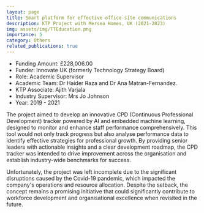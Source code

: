 ```yaml
---
layout: page
title: Smart platform for effective office-site communications
description: KTP Project with Mersea Homes, UK (2021-2023)
img: assets/img/TTEducation.png
importance: 5
category: Others
related_publications: true
---
```


* Funding Amount: £228,006.00 <br/>
* Funder: Innovate UK (formerly Technology Strategy Board) <br/>
* Role: Academic Supervisor <br/>
* Academic Team: Dr Haider Raza and Dr Ana Matran-Fernandez.
* KTP Associate: Ajith Varjala<br/>
* Industry Supervisor: Mrs Jo Johnson<br/>
* Year: 2019 - 2021

The project aimed to develop an innovative CPD (Continuous Professional Development) tracker powered by AI and embedded machine learning, designed to monitor and enhance staff performance comprehensively. This tool would not only track progress but also analyse performance data to identify effective strategies for professional growth. By providing senior leaders with actionable insights and a clear development roadmap, the CPD tracker was intended to drive improvement across the organisation and establish industry-wide benchmarks for success.

Unfortunately, the project was left incomplete due to the significant disruptions caused by the Covid-19 pandemic, which impacted the company's operations and resource allocation. Despite the setback, the concept remains a promising initiative that could significantly contribute to workforce development and organisational excellence when revisited in the future.